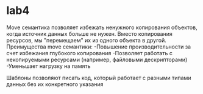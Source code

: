 # lab4

Move семантика позволяет избежать ненужного копирования объектов, когда источник данных больше не нужен. Вместо копирования ресурсов, мы "перемещаем" их из одного объекта в другой.
Преимущества move семантики:
  -Повышение производительности за счет избежания глубокого копирования
  -Позволяет работать с некопируемыми ресурсами (например, файловыми дескрипторами)
  -Уменьшает нагрузку на память

  Шаблоны позволяют писать код, который работает с разными типами данных без их конкретного указания
